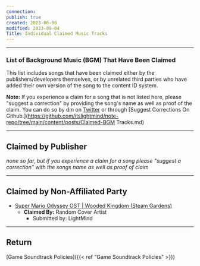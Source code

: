 ```yaml
---
connection: 
publish: true
created: 2023-06-06
modified: 2023-09-04
Title: Individual Claimed Music Tracks
---
```


---

### List of Background Music (BGM) That Have Been Claimed

This list includes songs that have been claimed either by the publishers/developers themselves, or by unrelated third parties who have added their own version of the song to the content ID system.

**Note:** If you experience a claim for a song that is not listed here, please "suggest a correction" by providing the song's name as well as proof of the claim. You can do so by dm on [Twitter](https://twitter.com/ItsLightMind) or through [Suggest Corrections On Github.](<https://github.com/itslightmind/note-repo/tree/main/content/posts/Claimed-BGM> Tracks.md)  

---

## Claimed by Publisher

*none so far, but if you experience a claim for a song please "suggest a correction" with the songs name as well as proof of claim*

---

## Claimed by Non-Affiliated Party

- [Super Mario Odyssey OST | Wooded Kingdom (Steam Gardens)](https://www.youtube.com/watch?v=P-9fvWJxQtU)
	- **Claimed By:** Random Cover Artist
		- Submitted by: LightMind

---

## Return

[Game Soundtrack Policies]({{< ref "Game Soundtrack Policies" >}})
